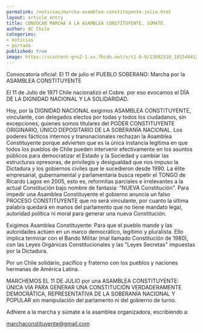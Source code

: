 ```yaml
---
permalink: /noticias/marcha-asamblea-constituyente-julio.html
layout: article_entry
title: CONVOCAN MARCHA X LA ASAMBLEA CONSTITUYENTE, SÚMATE.
author: AC Chile
categories: 
- noticias
- portada
published: true
image: https://scontent-gru2-1.xx.fbcdn.net/v/t1.0-9/13082510_10154041334036397_8520673714087069236_n.jpg?oh=d885deee99ea3e2b6f4423cbc1cb6e0f&oe=57A56AEB
---
```

Convocatoria oficial: 
El 11 de julio el PUEBLO SOBERANO: 
Marcha por la ASAMBLEA CONSTITUYENTE

El 11 de Julio de 1971 Chile nacionalizó el Cobre. por eso evocamos el DÍA DE LA DIGNIDAD NACIONAL Y LA SOLIDARIDAD.

Hoy, por la DIGNIDAD NACIONAL exigimos ASAMBLEA CONSTITUYENTE, vinculante, con delegados electos por todas y todos los ciudadanos, sin excepciones, quienes somos titulares del PODER CONSTITUYENTE ORIGINARIO, ÚNICO DEPOSITARIO DE LA SOBERANÍA NACIONAL.
Los poderes fácticos internos y transnacionales rechazan la Asamblea Constituyente porque advierten que es la única instancia legítima en que todos los pueblos de Chile pueden intervenir efectivamente en los asuntos públicos para democratizar el Estado y la Sociedad y cambiar las estructuras opresoras, de privilegio y desigualdad que nos impuso la Dictadura y los gobiernos civiles que le sucedieron desde 1990.
La élite empresarial, gubernamental y parlamentaria busca repetir el TONGO de Ricardo Lagos en 2005, esto es, reformitas parciales e irrelevantes a la actual Constitución bajo nombre de fantasía: "NUEVA Constitución".
Para impedir una Asamblea Constituyente el gobierno anuncia un falso PROCESO CONSTITUYENTE que no será vinculante, por cuanto la última palabra quedará en manos del parlamento que no tiene mandato legal, autoridad política ni moral para generar una nueva Constitución.

Exigimos Asamblea Constituyente:
Para que el pueblo mande y las autoridades actúen en un marco democrático, legítimo y pluralista. Ello implica terminar con el Bando Militar (mal llamado Constitución de 1980), con las Leyes Orgánicas Constitucionales y las "Leyes Secretas" impuestas por la Dictadura.

Por un Chile solidario, pacífico y fraterno con los pueblos y naciones hermanas de América Latina.

MARCHEMOS EL 11 DE JULIO por una ASAMBLEA CONSTITUYENTE: ÚNICA VÍA PARA GENERAR UNA CONSTITUCIÓN VERDADERAMENTE DEMOCRÁTICA, REPRESENTATIVA DE LA SOBERANÍA NACIONAL Y POPULAR sin manipulación del parlamento ni del gobierno de turno.

Adhiere a la marcha y súmate a la asamblea organizadora, escribiendo a:

marchaconstituyente@gmail.com

